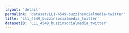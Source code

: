 ```yaml
---
layout: 'detail'
permalink: 'dataset/LL1-4549-buzzinsocialmedia-twitter'
title: 'Ll1_4549_buzzinsocialmedia_twitter'
datasetID: 'LL1_4549_buzzinsocialmedia_twitter'
---
```


